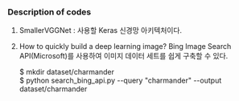 ### Description of codes
1. SmallerVGGNet : 사용할 Keras 신경망 아키텍처이다.
2. How to quickly build a deep learning image? Bing Image Search API(Microsoft)를 사용하여 이미지 데이터 세트를 쉽게 구축할 수 있다.
    
      $ mkdir dataset/charmander<br>
      $ python search_bing_api.py --query "charmander" --output dataset/charmander
